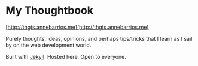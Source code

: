 My Thoughtbook
================
[http://thgts.annebarrios.me](http://thgts.annebarrios.me)

Purely thoughts, ideas, opinions, and perhaps tips/tricks that I learn as I sail by on the web development world.

Built with [Jekyll](http://jekyllrb.com/).
Hosted here. Open to everyone.